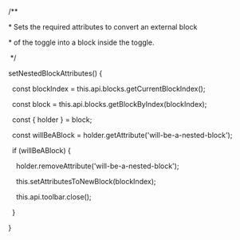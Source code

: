   /**

  * Sets the required attributes to convert an external block

  * of the toggle into a block inside the toggle.

   */

  setNestedBlockAttributes() {

    const blockIndex = this.api.blocks.getCurrentBlockIndex();

    const block = this.api.blocks.getBlockByIndex(blockIndex);

    const { holder } = block;

    const willBeABlock = holder.getAttribute('will-be-a-nested-block');

  

    if (willBeABlock) {

      holder.removeAttribute('will-be-a-nested-block');

      this.setAttributesToNewBlock(blockIndex);

      this.api.toolbar.close();

    }

  }